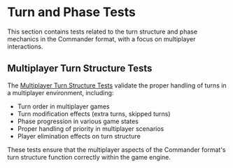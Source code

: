 # Turn and Phase Tests

This section contains tests related to the turn structure and phase mechanics in the Commander format, with a focus on multiplayer interactions.

## Multiplayer Turn Structure Tests

The [Multiplayer Turn Structure Tests](multiplayer_turn_structure.md) validate the proper handling of turns in a multiplayer environment, including:

- Turn order in multiplayer games
- Turn modification effects (extra turns, skipped turns)
- Phase progression in various game states
- Proper handling of priority in multiplayer scenarios
- Player elimination effects on turn structure

These tests ensure that the multiplayer aspects of the Commander format's turn structure function correctly within the game engine. 